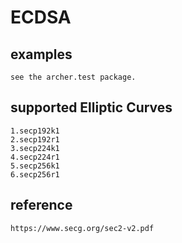 # ECDSA
## examples
    see the archer.test package.
## supported  Elliptic Curves
    1.secp192k1
    2.secp192r1
    3.secp224k1
    4.secp224r1
    5.secp256k1
    6.secp256r1
## reference
    https://www.secg.org/sec2-v2.pdf